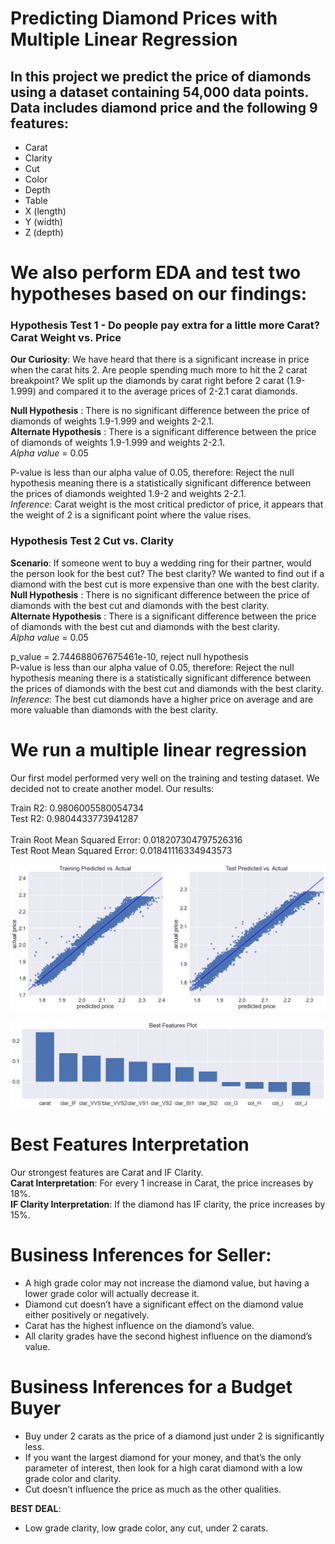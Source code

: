 # Predicting Diamond Prices with Multiple Linear Regression

## In this project we predict the price of diamonds using a dataset containing 54,000 data points. Data includes diamond price and the following 9 features:
- Carat
- Clarity
- Cut
- Color
- Depth
- Table
- X (length)
- Y (width)
- Z (depth)

# We also perform EDA and test two hypotheses based on our findings:
### Hypothesis Test 1 - Do people pay extra for a little more Carat? Carat Weight vs. Price
**Our Curiosity**: We have heard that there is a significant increase in price when the carat hits 2. Are people spending much more to hit the 2 carat breakpoint? We split up the diamonds by carat right before 2 carat (1.9-1.999) and compared it to the average prices of 2-2.1 carat diamonds.<br>

**Null Hypothesis** : There is no significant difference between the price of diamonds of weights 1.9-1.999 and weights 2-2.1.<br>
**Alternate Hypothesis** : There is a significant difference between the price of diamonds of weights 1.9-1.999 and weights 2-2.1.<br>
*Alpha value* = 0.05

P-value is less than our alpha value of 0.05, therefore:
Reject the null hypothesis meaning there is a statistically significant difference between the prices of diamonds weighted 1.9-2 and weights 2-2.1.<br>
*Inference*:
Carat weight is the most critical predictor of price, it appears that the weight of 2 is a significant point where the value rises.


### Hypothesis Test 2 Cut vs. Clarity
**Scenario**: If someone went to buy a wedding ring for their partner, would the person look for the best cut? The best clarity? We wanted to find out if a diamond with the best cut is more expensive than one with the best clarity.<br>
**Null Hypothesis** : There is no significant difference between the price of diamonds with the best cut and diamonds with the best clarity.<br>
**Alternate Hypothesis** : There is a significant difference between the price of diamonds with the best cut and diamonds with the best clarity.
<br>
*Alpha value* = 0.05


p_value = 2.744688067675461e-10, reject null hypothesis<br>
P-value is less than our alpha value of 0.05, therefore:
Reject the null hypothesis meaning there is a statistically significant difference between the prices of diamonds with the best cut and diamonds with the best clarity.<br>
*Inference*:
The best cut diamonds have a higher price on average and are more valuable than diamonds with the best clarity.

# We run a multiple linear regression 
Our first model performed very well on the training and testing dataset. We decided not to create another model. Our results:

Train R2: 0.9806005580054734
<br>
Test R2: 0.9804433773941287
<br>
<br>
Train Root Mean Squared Error: 0.018207304797526316
<br>
Test Root Mean Squared Error: 0.01841116334943573

![actualvpredicted](https://github.com/chrispfchung/diamonds-regression-project/blob/chris-chung/images/actualvspredicted.png)

![bestfeaturesplot](https://github.com/chrispfchung/diamonds-regression-project/blob/chris-chung/images/bestfeaturesplot.png)

# Best Features Interpretation
Our strongest features are Carat and IF Clarity.<br>
**Carat Interpretation**: For every 1 increase in Carat, the price increases by 18%. <br>
**IF Clarity Interpretation**: If the diamond has IF clarity, the price increases by 15%.<br>


# Business Inferences for Seller:
- A high grade color may not increase the diamond value, but having a lower grade color will actually decrease it.
- Diamond cut doesn’t have a significant effect on the diamond value either positively or negatively.
- Carat has the highest influence on the diamond’s value. 
- All clarity grades have the second highest influence on the diamond’s value.

# Business Inferences for a Budget Buyer
- Buy under 2 carats as the price of a diamond just under 2 is significantly less.
- If you want the largest diamond for your money, and that’s the only parameter of interest, then look for a high carat diamond with a low grade color and clarity.
- Cut doesn’t influence the price as much as the other qualities.

**BEST DEAL**:    
- Low grade clarity, low grade color, any cut, under 2 carats.


